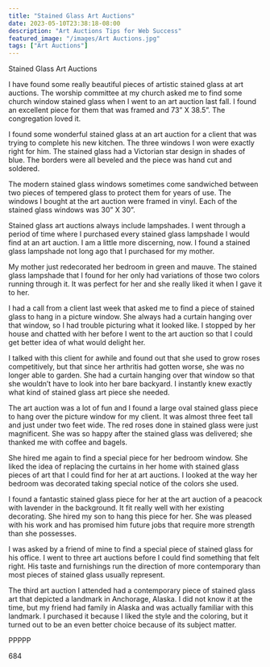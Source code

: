 ```yaml
---
title: "Stained Glass Art Auctions"
date: 2023-05-10T23:38:18-08:00
description: "Art Auctions Tips for Web Success"
featured_image: "/images/Art Auctions.jpg"
tags: ["Art Auctions"]
---
```


Stained Glass Art Auctions

I have found some really beautiful pieces of artistic stained glass at art auctions.  The worship committee at my church asked me to find some church window stained glass when I went to an art auction last fall.  I found an excellent piece for them that was framed and 73” X 38.5”.  The congregation loved it.

I found some wonderful stained glass at an art auction for a client that was trying to complete his new kitchen.  The three windows I won were exactly right for him.  The stained glass had a Victorian star design in shades of blue.  The borders were all beveled and the piece was hand cut and soldered.

The modern stained glass windows sometimes come sandwiched between two pieces of tempered glass to protect them for years of use.  The windows I bought at the art auction were framed in vinyl.  Each of the stained glass windows was 30” X 30”.

Stained glass art auctions always include lampshades.  I went through a period of time where I purchased every stained glass lampshade I would find at an art auction.  I am a little more discerning, now.  I found a stained glass lampshade not long ago that I purchased for my mother.  

My mother just redecorated her bedroom in green and mauve.  The stained glass lampshade that I found for her only had variations of those two colors running through it.  It was perfect for her and she really liked it when I gave it to her.

I had a call from a client last week that asked me to find a piece of stained glass to hang in a picture window.  She always had a curtain hanging over that window, so I had trouble picturing what it looked like.  I stopped by her house and chatted with her before I went to the art auction so that I could get better idea of what would delight her.

I talked with this client for awhile and found out that she used to grow roses competitively, but that since her arthritis had gotten worse, she was no longer able to garden.  She had a curtain hanging over that window so that she wouldn’t have to look into her bare backyard.  I instantly knew exactly what kind of stained glass art piece she needed.

The art auction was a lot of fun and I found a large oval stained glass piece to hang over the picture window for my client.  It was almost three feet tall and just under two feet wide.  The red roses done in stained glass were just magnificent.  She was so happy after the stained glass was delivered; she thanked me with coffee and bagels.

She hired me again to find a special piece for her bedroom window.  She liked the idea of replacing the curtains in her home with stained glass pieces of art that I could find for her at art auctions.  I looked at the way her bedroom was decorated taking special notice of the colors she used.  

I found a fantastic stained glass piece for her at the art auction of a peacock with lavender in the background.  It fit really well with her existing decorating.  She hired my son to hang this piece for her.  She was pleased with his work and has promised him future jobs that require more strength than she possesses.

I was asked by a friend of mine to find a special piece of stained glass for his office.  I went to three art auctions before I could find something that felt right.  His taste and furnishings run the direction of more contemporary than most pieces of stained glass usually represent.  

The third art auction I attended had a contemporary piece of stained glass art that depicted a landmark in Anchorage, Alaska.  I did not know it at the time, but my friend had family in Alaska and was actually familiar with this landmark.  I purchased it because I liked the style and the coloring, but it turned out to be an even better choice because of its subject matter.

PPPPP

684

